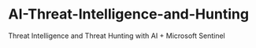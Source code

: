 # AI-Threat-Intelligence-and-Hunting
Threat Intelligence and Threat Hunting with AI + Microsoft Sentinel
